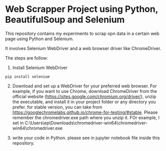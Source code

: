 # Web Scrapper Project using  Python, BeautifulSoup and Selenium
This repository contains my experiments to scrap opn data in a certain web page using Python and Selenium. 

It involves Selenium WebDriver and a web browser driver like ChromeDriver. 

The steps are follow:

1. Install Selenium WebDriver 
```
pip install selenium 
```

2. Download and set up a WebDriver for your preferred web browser. For example, if you want to use Chrome, download ChromeDriver from the official website (https://sites.google.com/chromium.org/driver/), unzip the executable, and install it in your project folder or any directory you prefer.
for stable version, you can take from https://googlechromelabs.github.io/chrome-for-testing/#stable. Please remember the chromedriver.exe path where you unzip it. FOr example, I set in C:\Users\ep\Downloads\chromedriver-win64\chromedriver-win64\chromedriver.exe

3. write your code in Python. please see in jupyter notebook file inside this repository.


